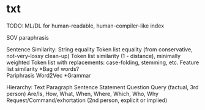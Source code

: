# txt
TODO:
ML/DL for human-readable, human-compiler-like index


SOV paraphrasis

Sentence Similarity:
    String equality
    Token list equality (from conservative, not-very-lossy clean-up)
    Token list similarity (1 - distance), minimally weighted
    Token list with replacements: case-folding, stemming, etc.
    Feature list similarity
    *Bag of words?  
    Pariphrasis
    Word2Vec
    *Grammar

Hierarchy:
  Text
    Paragraph
      Sentence
        Statement
        Question
          Query (factual, 3rd person)
            Are/Is, How, What, When, Where, Which, Who, Why
          Request/Command/exhortation (2nd person, explicit or implied)
